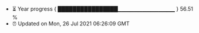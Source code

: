 - ⏳ Year progress { ████████████████▁▁▁▁▁▁▁▁▁▁▁▁▁▁ } 56.51 %
- ⏰ Updated on Mon, 26 Jul 2021 06:26:09 GMT

